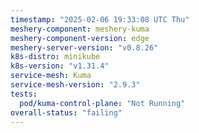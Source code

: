 ```yaml
---
timestamp: "2025-02-06 19:33:08 UTC Thu"
meshery-component: meshery-kuma
meshery-component-version: edge
meshery-server-version: "v0.8.26"
k8s-distro: minikube
k8s-version: "v1.31.4"
service-mesh: Kuma
service-mesh-version: "2.9.3"
tests:
  pod/kuma-control-plane: "Not Running"
overall-status: "failing"
---
```

